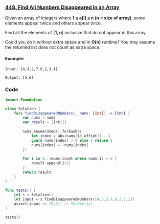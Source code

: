 ### [448. Find All Numbers Disappeared in an Array](https://leetcode.com/problems/find-all-numbers-disappeared-in-an-array/)

Given an array of integers where **1 ≤ a[i] ≤ n (n = size of array)**, some elements appear twice and others appear once.

Find all the elements of **[1, n]** inclusive that do not appear in this array.

Could you do it without extra space and in **O(n)** runtime? You may assume the returned list does not count as extra space.

#### Example:
```
Input: [4,3,2,7,8,2,3,1]

Output: [5,6]
```

### Code
```swift
import Foundation

class Solution {
    func findDisappearedNumbers(_ nums: [Int]) -> [Int] {
        var nums = nums
        var result = [Int]()
        
        nums.enumerated().forEach({
            let index = abs(nums[$0.offset]) - 1
            guard nums[index] > 0 else { return }
            nums[index] = -nums[index]
        })
        
        for i in 0..<nums.count where nums[i] > 0 {
            result.append(i+1)
        }
        return result
    }
}

func tests() {
    let s = Solution()
    let input = s.findDisappearedNumbers([4,3,2,7,8,2,3,1])
    assert(input == [5,6]) // Perfectly!
}

tests()
```
